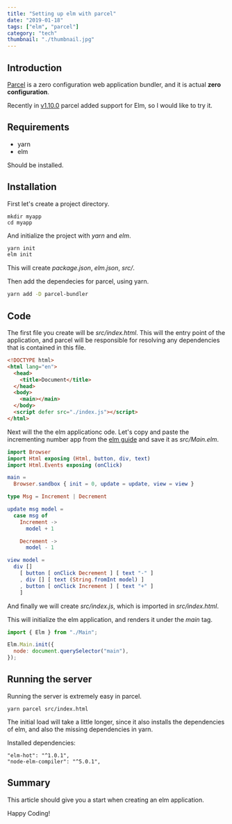 ```yaml
---
title: "Setting up elm with parcel"
date: "2019-01-18"
tags: ["elm", "parcel"]
category: "tech"
thumbnail: "./thumbnail.jpg"
---
```


## Introduction

[Parcel](https://parceljs.org/) is a zero configuration web application bundler, and it is actual **zero configuration**.

Recently in [v1.10.0](https://github.com/parcel-bundler/parcel/blob/master/CHANGELOG.md#1100---2018-09-25) parcel added support for Elm, so I would like to try it.

## Requirements

- yarn
- elm

Should be installed.

## Installation

First let's create a project directory.

```
mkdir myapp
cd myapp
```

And initialize the project with _yarn_ and _elm_.

```bash
yarn init
elm init
```

This will create _package.json_, _elm.json_, _src/_.

Then add the dependecies for parcel, using yarn.

```bash
yarn add -D parcel-bundler
```

## Code

The first file you create will be _src/index.html_. This will the entry point of the application, and parcel will be responsible for resolving any dependencies that is contained in this file.

```html
<!DOCTYPE html>
<html lang="en">
  <head>
    <title>Document</title>
  </head>
  <body>
    <main></main>
  </body>
  <script defer src="./index.js"></script>
</html>
```

Next will the the elm applicationc ode. Let's copy and paste the incrementing number app from the [elm guide](https://guide.elm-lang.org/) and save it as _src/Main.elm_.

```elm
import Browser
import Html exposing (Html, button, div, text)
import Html.Events exposing (onClick)

main =
  Browser.sandbox { init = 0, update = update, view = view }

type Msg = Increment | Decrement

update msg model =
  case msg of
    Increment ->
      model + 1

    Decrement ->
      model - 1

view model =
  div []
    [ button [ onClick Decrement ] [ text "-" ]
    , div [] [ text (String.fromInt model) ]
    , button [ onClick Increment ] [ text "+" ]
    ]
```

And finally we will create _src/index.js_, which is imported in _src/index.html_.

This will initialize the elm application, and renders it under the _main_ tag.

```javascript
import { Elm } from "./Main";

Elm.Main.init({
  node: document.querySelector("main"),
});
```

## Running the server

Running the server is extremely easy in parcel.

```
yarn parcel src/index.html
```

The initial load will take a little longer, since it also installs the dependencies of elm, and also the missing dependencies in yarn.

Installed dependencies:

```
"elm-hot": "^1.0.1",
"node-elm-compiler": "^5.0.1",
```

## Summary

This article should give you a start when creating an elm application.

Happy Coding!
